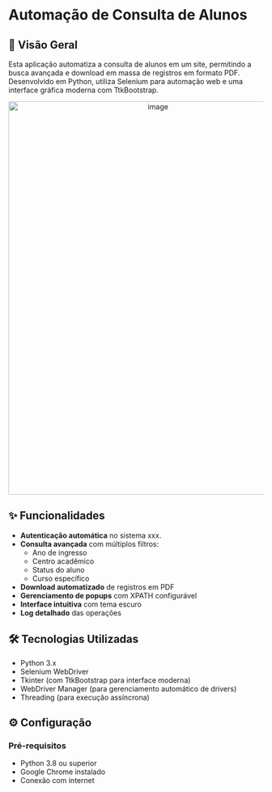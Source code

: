 # Automação de Consulta de Alunos

## 📌 Visão Geral
Esta aplicação automatiza a consulta de alunos em um site, permitindo a busca avançada e download em massa de registros em formato PDF. Desenvolvido em Python, utiliza Selenium para automação web e uma interface gráfica moderna com TtkBootstrap.

<p align="center">
  <img width="575" height="777" alt="image" src="https://github.com/user-attachments/assets/15689d51-0667-4cef-9bdb-8d373c345ef6" />
</p>

## ✨ Funcionalidades
- **Autenticação automática** no sistema xxx.
- **Consulta avançada** com múltiplos filtros:
  - Ano de ingresso
  - Centro acadêmico
  - Status do aluno
  - Curso específico
- **Download automatizado** de registros em PDF
- **Gerenciamento de popups** com XPATH configurável
- **Interface intuitiva** com tema escuro
- **Log detalhado** das operações

## 🛠️ Tecnologias Utilizadas
- Python 3.x
- Selenium WebDriver
- Tkinter (com TtkBootstrap para interface moderna)
- WebDriver Manager (para gerenciamento automático de drivers)
- Threading (para execução assíncrona)

## ⚙️ Configuração

### Pré-requisitos
- Python 3.8 ou superior
- Google Chrome instalado
- Conexão com internet


